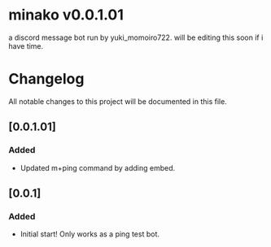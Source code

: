 # minako v0.0.1.01
a discord message bot run by yuki_momoiro722. will be editing this soon if i have time.

# Changelog

All notable changes to this project will be documented in this file.

## [0.0.1.01]

### Added 

+ Updated m+ping command by adding embed.

## [0.0.1]

### Added 

- Initial start! Only works as a ping test bot.
